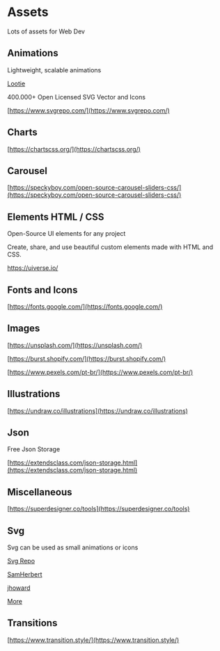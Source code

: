 # Assets

Lots of assets for Web Dev

## Animations

Lightweight, scalable animations

[Lootie](https://lottiefiles.com/)

400.000+ Open Licensed SVG Vector and Icons

[https://www.svgrepo.com/](https://www.svgrepo.com/)

## Charts

[https://chartscss.org/](https://chartscss.org/)

## Carousel

[https://speckyboy.com/open-source-carousel-sliders-css/](https://speckyboy.com/open-source-carousel-sliders-css/)

## Elements HTML / CSS

Open-Source UI elements for any project

Create, share, and use beautiful custom elements made with HTML and CSS.

https://uiverse.io/

## Fonts and Icons

[https://fonts.google.com/](https://fonts.google.com/)

## Images

[https://unsplash.com/](https://unsplash.com/)

[https://burst.shopify.com/](https://burst.shopify.com/)

[https://www.pexels.com/pt-br/](https://www.pexels.com/pt-br/)

## Illustrations

[https://undraw.co/illustrations](https://undraw.co/illustrations)

## Json

Free Json Storage

[https://extendsclass.com/json-storage.html](https://extendsclass.com/json-storage.html)

## Miscellaneous

[https://superdesigner.co/tools](https://superdesigner.co/tools)

## Svg

Svg can be used as small animations or icons

[Svg Repo](https://www.svgrepo.com/)

[SamHerbert](https://github.com/SamHerbert/SVG-Loaders)

[jhoward](https://codepen.io/jhoward/pen/AgEYGj)

[More](https://bashooka.com/coding/resources-for-downloading-free-animated-svg-icons/)

## Transitions

[https://www.transition.style/](https://www.transition.style/)
